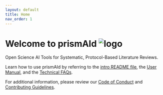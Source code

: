 ```yaml
---
layout: default
title: Home
nav_order: 1
---
```


# Welcome to prismAId ![logo](https://raw.githubusercontent.com/ricboer0/prismAId/main/figures/prismAId_logo.png)

Open Science AI Tools for Systematic, Protocol-Based Literature Reviews.

Learn how to use prismAId by referring to the [intro README file](README.md), the [User Manual](user_manual/manual.md), and the [Technical FAQs](user_manual/technical_faqs.md).

For additional information, please review our [Code of Conduct](CODE_OF_CONDUCT.md) and [Contributing Guidelines](CONTRIBUTING.md).

<!-- This file is the landing page of the documentation website on Github pages, https://open-and-sustainable.github.io/prismAId/ -->

